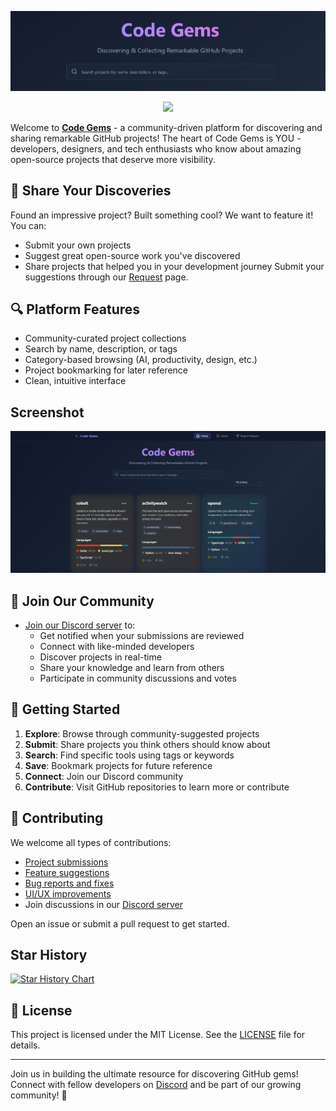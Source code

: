 ![Code Gems Thumbnail](/data/image.png)
<div align="center">
 <a href="https://www.buymeacoffee.com/bebedi">
   <img src="https://img.buymeacoffee.com/button-api/?text=Buy me a coffee&emoji=☕&slug=bebedi&button_colour=FFDD00&font_colour=000000&font_family=Poppins&outline_colour=000000&coffee_colour=ffffff" width="200" />
 </a>
</div>

Welcome to **[Code Gems](https://codegems.xyz)** - a community-driven platform for discovering and sharing remarkable GitHub projects! The heart of Code Gems is YOU - developers, designers, and tech enthusiasts who know about amazing open-source projects that deserve more visibility.

## 🌟 Share Your Discoveries
Found an impressive project? Built something cool? We want to feature it! You can:
- Submit your own projects
- Suggest great open-source work you've discovered
- Share projects that helped you in your development journey
Submit your suggestions through our [Request](https://codegems.xyz/request) page.

## 🔍 Platform Features
- Community-curated project collections
- Search by name, description, or tags
- Category-based browsing (AI, productivity, design, etc.)
- Project bookmarking for later reference
- Clean, intuitive interface

## Screenshot
<div align="center">
<img src="/data/websitescreenshot.png" alt="drawing" width="800"/> 
</div>



## 🤝 Join Our Community
- [Join our Discord server](https://discord.gg/QtnFGDQj5S) to:
  - Get notified when your submissions are reviewed
  - Connect with like-minded developers
  - Discover projects in real-time
  - Share your knowledge and learn from others
  - Participate in community discussions and votes

## 🚀 Getting Started
1. **Explore**: Browse through community-suggested projects
2. **Submit**: Share projects you think others should know about
3. **Search**: Find specific tools using tags or keywords
4. **Save**: Bookmark projects for future reference
5. **Connect**: Join our Discord community
6. **Contribute**: Visit GitHub repositories to learn more or contribute

## 🤝 Contributing
We welcome all types of contributions:
- [Project submissions](https://codegems.xyz/request)
- [Feature suggestions](https://github.com/sparths/codegems/issues/new/choose)
- [Bug reports and fixes](https://github.com/sparths/codegems/issues/new/choose)
- [UI/UX improvements](https://github.com/sparths/codegems/pulls)
- Join discussions in our [Discord server](https://discord.gg/QtnFGDQj5S)

Open an issue or submit a pull request to get started.

## Star History

<a href="https://star-history.com/#bebedi15/codegems&Timeline">
 <picture>
   <source media="(prefers-color-scheme: dark)" srcset="https://api.star-history.com/svg?repos=sparths/codegems&type=Timeline&theme=dark" />
   <source media="(prefers-color-scheme: light)" srcset="https://api.star-history.com/svg?repos=sparths/codegems&type=Timeline" />
   <img alt="Star History Chart" src="https://api.star-history.com/svg?repos=sparths/codegems&type=Timeline" />
 </picture>
</a>

## 📄 License
This project is licensed under the MIT License. See the [LICENSE](LICENSE) file for details.

---
Join us in building the ultimate resource for discovering GitHub gems! Connect with fellow developers on [Discord](https://discord.gg/QtnFGDQj5S) and be part of our growing community! 💎
